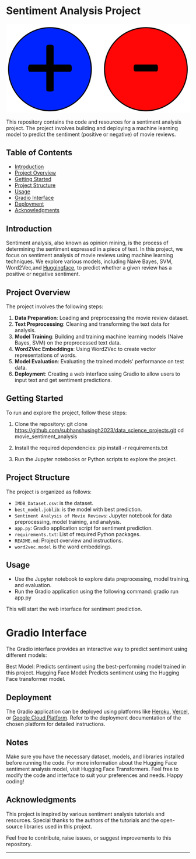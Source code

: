 # Sentiment Analysis Project

![Sentiment Analysis](sentiment.png)

This repository contains the code and resources for a sentiment analysis project. The project involves building and deploying a machine learning model to predict the sentiment (positive or negative) of movie reviews.

## Table of Contents

- [Introduction](#introduction)
- [Project Overview](#project-overview)
- [Getting Started](#getting-started)
- [Project Structure](#project-structure)
- [Usage](#usage)
- [Gradio Interface](#Gradio-Interface)
- [Deployment](#deployment)
- [Acknowledgments](#acknowledgments)

## Introduction

Sentiment analysis, also known as opinion mining, is the process of determining the sentiment expressed in a piece of text. In this project, we focus on sentiment analysis of movie reviews using machine learning techniques. We explore various models, including Naive Bayes, SVM, Word2Vec,and [Huggingface](https://huggingface.co/SamLowe/roberta-base-go_emotions), to predict whether a given review has a positive or negative sentiment.

## Project Overview

The project involves the following steps:

1. **Data Preparation**: Loading and preprocessing the movie review dataset.
2. **Text Preprocessing**: Cleaning and transforming the text data for analysis.
3. **Model Training**: Building and training machine learning models (Naive Bayes, SVM) on the preprocessed text data.
4. **Word2Vec Embeddings**: Using Word2Vec to create vector representations of words.
5. **Model Evaluation**: Evaluating the trained models' performance on test data.
6. **Deployment**: Creating a web interface using Gradio to allow users to input text and get sentiment predictions.

## Getting Started

To run and explore the project, follow these steps:

1. Clone the repository:
git clone https://github.com/subhanshusingh2023/data_science_projects.git
cd movie_sentiment_analysis


2. Install the required dependencies:
pip install -r requirements.txt


3. Run the Jupyter notebooks or Python scripts to explore the project.

## Project Structure

The project is organized as follows:

- `IMDB_Dataset.csv`: is the dataset.
- `best_model.joblib`: is the model with best prediction.
- `Sentiment Analysis of Movie Reviews`: Jupyter notebook for data  preprocessing, model training, and analysis.
- `app.py`: Gradio application script for sentiment prediction.
- `requirements.txt`: List of required Python packages.
- `README.md`: Project overview and instructions.
- `word2vec.model` is the word embeddings.

## Usage

- Use the Jupyter notebook to explore data preprocessing, model training, and evaluation.
- Run the Gradio application using the following command:
gradio run app.py

This will start the web interface for sentiment prediction.

# Gradio Interface
The Gradio interface provides an interactive way to predict sentiment using different models:

Best Model: Predicts sentiment using the best-performing model trained in this project.
Hugging Face Model: Predicts sentiment using the Hugging Face transformer model.

## Deployment

The Gradio application can be deployed using platforms like [Heroku](https://www.heroku.com/), [Vercel](https://vercel.com/), or [Google Cloud Platform](https://cloud.google.com/). Refer to the deployment documentation of the chosen platform for detailed instructions.

## Notes
Make sure you have the necessary dataset, models, and libraries installed before running the code.
For more information about the Hugging Face sentiment analysis model, visit Hugging Face Transformers.
Feel free to modify the code and interface to suit your preferences and needs.
Happy coding!

## Acknowledgments

This project is inspired by various sentiment analysis tutorials and resources. Special thanks to the authors of the tutorials and the open-source libraries used in this project.

Feel free to contribute, raise issues, or suggest improvements to this repository.

---
